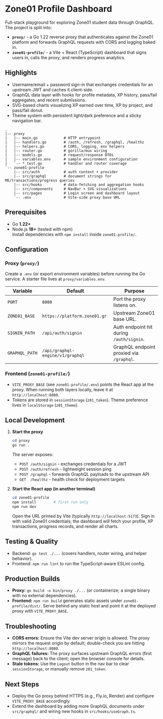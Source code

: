 # Zone01 Profile Dashboard

Full-stack playground for exploring Zone01 student data through GraphQL. The project is split into:
- **`proxy/`** - a Go 1.22 reverse proxy that authenticates against the Zone01 platform and forwards GraphQL requests with CORS and logging baked in.
- **`zone01-profile/`** - a Vite + React (TypeScript) dashboard that signs users in, calls the proxy, and renders progress analytics.

## Highlights
- Username/email + password sign-in that exchanges credentials for an upstream JWT and caches it client-side.
- GraphQL data layer with hooks for profile metadata, XP history, pass/fail aggregates, and recent submissions.
- SVG-based charts visualizing XP earned over time, XP by project, and pass/fail donut.
- Theme system with persistent light/dark preference and a sticky navigation bar.

```
.
|-- proxy
|   |-- main.go            # HTTP entrypoint
|   |-- handlers.go        # /auth, /refresh, /graphql, /healthz
|   |-- helpers.go         # CORS, logging, env helpers
|   |-- router.go          # gorilla/mux wiring
|   |-- models.go          # request/response DTOs
|   |-- variables.env      # sample environment configuration
|   `-- *_test.go          # handler and router coverage
`-- zone01-profile
    |-- src/auth           # auth context + provider
    |-- src/graphql        # document strings for ME/transactions/progress queries
    |-- src/hooks          # data-fetching and aggregation hooks
    |-- src/components     # NavBar + SVG visualizations
    |-- src/pages          # Login screen and dashboard layout
    `-- .env               # Vite-side proxy base URL
```

## Prerequisites
- Go **1.22+**
- Node.js **18+** (tested with npm)  
  Install dependencies with `npm install` inside `zone01-profile/`.

## Configuration
### Proxy (`proxy/`)
Create a `.env` (or export environment variables) before running the Go service. A starter file lives at `proxy/variables.env`.

| Variable | Default | Purpose |
| --- | --- | --- |
| `PORT` | `8080` | Port the proxy listens on. |
| `ZONE01_BASE` | `https://platform.zone01.gr` | Upstream Zone01 base URL. |
| `SIGNIN_PATH` | `/api/auth/signin` | Auth endpoint hit during `/auth/signin`. |
| `GRAPHQL_PATH` | `/api/graphql-engine/v1/graphql` | GraphQL endpoint proxied via `/graphql`. |

### Frontend (`zone01-profile/`)
- `VITE_PROXY_BASE` (see `zone01-profile/.env`) points the React app at the proxy. When running both layers locally, leave it at `http://localhost:8080`.
- Tokens are stored in `sessionStorage` (`z01_token`). Theme preference lives in `localStorage` (`z01_theme`).

## Local Development
1. **Start the proxy**
   ```powershell
   cd proxy
   go run .
   ```
   The server exposes:
   - `POST /auth/signin` - exchanges credentials for a JWT
   - `POST /auth/refresh` - lightweight session ping
   - `POST /graphql` - forwards GraphQL payloads to the upstream API
   - `GET  /healthz` - health check for deployment targets

2. **Start the React app (in another terminal)**
   ```powershell
   cd zone01-profile
   npm install        # first run only
   npm run dev
   ```
   Open the URL printed by Vite (typically `http://localhost:5173`). Sign in with valid Zone01 credentials; the dashboard will fetch your profile, XP transactions, progress records, and render all charts.

## Testing & Quality
- Backend: `go test ./...` (covers handlers, router wiring, and helper behavior).
- Frontend: `npm run lint` to run the TypeScript-aware ESLint config.

## Production Builds
- **Proxy:** `go build -o bin/proxy ./...` (or containerize; a single binary with no external dependencies).
- **Frontend:** `npm run build` generates static assets under `zone01-profile/dist/`. Serve behind any static host and point it at the deployed proxy with `VITE_PROXY_BASE`.

## Troubleshooting
- **CORS errors:** Ensure the Vite dev server origin is allowed. The proxy mirrors the request origin by default; double-check you are hitting `http://localhost:8080`.
- **GraphQL failures:** The proxy surfaces upstream GraphQL errors (first message) back to the client; open the browser console for details.
- **Stale tokens:** Use the `Logout` button in the nav bar to clear `sessionStorage`, or manually remove `z01_token`.

## Next Steps
- Deploy the Go proxy behind HTTPS (e.g., Fly.io, Render) and configure `VITE_PROXY_BASE` accordingly.
- Extend the dashboard by adding more GraphQL documents under `src/graphql/` and wiring new hooks in `src/hooks/useGraph.ts`.

